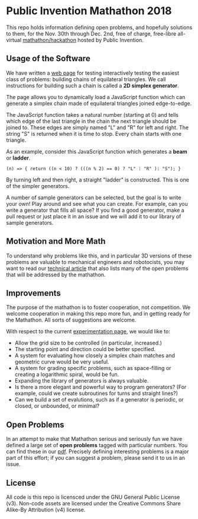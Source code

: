 # Public Invention Mathathon 2018

This repo holds information defining open problems, and hopefully solutions to them, for the
Nov. 30th through Dec. 2nd, free of charge, free-libre all-virtual [mathathon/hackathon](https://www.eventbrite.com/e/mathathon-a-cooperative-virtual-mathathon-tickets-50181898409)
hosted by Public Invention.

## Usage of the Software

We have written a [web page](https://pubinv.github.io/Mathathon-2018-Simplex-Chains/platforms/index.html) for testing interactively
testing the easiest class of problems: building chains of equilateral triangles.
We call instructions for building such a chain is called a **2D simplex generator**.

The page allows you to dynamically load a JavaScript function which can generate
a simplex chain made of equilateral triangles joined edge-to-edge.

The JavaScript function takes a natural number (starting at 0) and tells which edge of the
last triangle in the chain the next triangle should be joined to. These edges are simply
named "L" and "R" for left and right. The string "S" is returned when it is time to stop.
Every chain starts with one triangle.

As an example, consider this JavaScript function which generates a **beam** or **ladder**.

```
(n) => { return ((n < 10) ? (((n % 2) == 0) ? "L" : "R" ): "S"); }
```

By turning left and then right, a straight "ladder" is constructed.
This is one of the simpler generators.

A number of sample generators can be selected, but the goal is to write your own!
Play around and see what you can create. For example, can you write a generator
that fills all space? If you find a good generator, make a pull request or just
place it in an issue and we will add it to our library of sample generators.

## Motivation and More Math

To understand why problems like this, and in particular 3D versions of these
problems are valuable to mechanical engineers and robotocists, you may want
to read our [technical article](https://github.com/PubInv/Mathathon-2018-Simplex-Chains/blob/master/SimplexChains.pdf) that also lists many of the open problems that will be addressed
by the mathathon.

## Improvements

The purpose of the mathathon is to foster cooperation, not competition. We welcome cooperation
in making this repo more fun, and in getting ready for the Mathathon. All sorts of
suggestions are welcome.

With respect to the current [experimentation page](https://pubinv.github.io/Mathathon-2018-Simplex-Chains/platforms/index.html),
we would like to:
* Allow the grid size to be controlled (in particular, increased.)
* The starting point and direction could be better specified.
* A system for evaluating how closely a simplex chain matches and geometric curve
would be very useful.
* A system for grading specific problems, such as space-filling or creating a
logarithmic spiral, would be fun.
* Expanding the library of generators is always valuable.
* Is there a more elegant and powerful way to program generators? (For example,
could we create subroutines for turns and straight lines?)
* Can we build a set of evalutions, such as if a generator is periodic, or closed,
or unbounded, or minimal?

## Open Problems

In an attempt to make that Mathathon serious and seriously fun we have defined a
large set of **open problems** tagged with particular numbers.
You can find these in our [pdf](https://github.com/PubInv/Mathathon-2018-Simplex-Chains/blob/master/SimplexChains.pdf). Precisely defining interesting problems is a major part of this
effort; if you can suggest a problem, please send it to us in an issue.

## License

All code is this repo is licensced under the GNU General Public License (v3). Non-code assets
are licensed under the Creative Commons Share Alike-By Attribution (v4) license.
